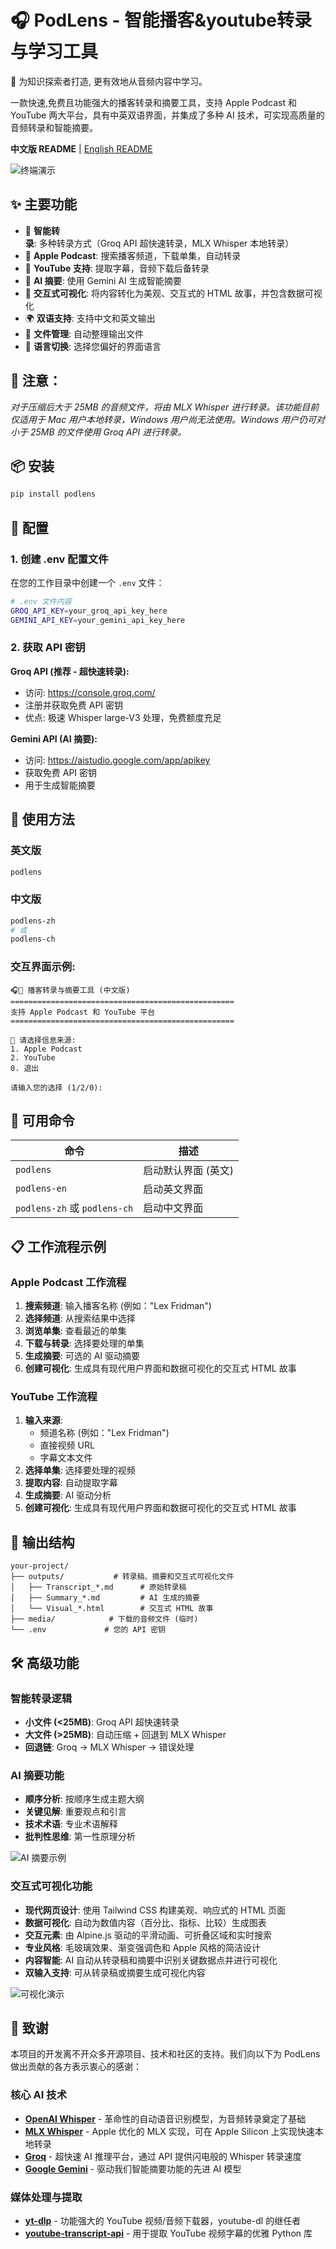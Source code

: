 # 🎧 PodLens - 智能播客&youtube转录与学习工具

🧠 为知识探索者打造, 更有效地从音频内容中学习。

一款快速,免费且功能强大的播客转录和摘要工具，支持 Apple Podcast 和 YouTube 两大平台，具有中英双语界面，并集成了多种 AI 技术，可实现高质量的音频转录和智能摘要。

**中文版 README** | [English README](README.md)

![终端演示](demo/terminal_ch.gif)


## ✨ 主要功能

- 🎯 **智能转录**: 多种转录方式（Groq API 超快速转录，MLX Whisper 本地转录）
- 🍎 **Apple Podcast**: 搜索播客频道，下载单集，自动转录
- 🎥 **YouTube 支持**: 提取字幕，音频下载后备转录
- 🤖 **AI 摘要**: 使用 Gemini AI 生成智能摘要
- 🎨 **交互式可视化**: 将内容转化为美观、交互式的 HTML 故事，并包含数据可视化
- 🌍 **双语支持**: 支持中文和英文输出
- 📁 **文件管理**: 自动整理输出文件
- 🔄 **语言切换**: 选择您偏好的界面语言

## 📝 注意：

*对于压缩后大于 25MB 的音频文件，将由 MLX Whisper 进行转录。该功能目前仅适用于 Mac 用户本地转录，Windows 用户尚无法使用。Windows 用户仍可对小于 25MB 的文件使用 Groq API 进行转录。*

## 📦 安装

```bash
pip install podlens
````

## 🔧 配置

### 1\. 创建 .env 配置文件

在您的工作目录中创建一个 `.env` 文件：

```bash
# .env 文件内容
GROQ_API_KEY=your_groq_api_key_here
GEMINI_API_KEY=your_gemini_api_key_here
```

### 2\. 获取 API 密钥

**Groq API (推荐 - 超快速转录):**

  - 访问: https://console.groq.com/
  - 注册并获取免费 API 密钥
  - 优点: 极速 Whisper large-V3 处理，免费额度充足

**Gemini API (AI 摘要):**

  - 访问: https://aistudio.google.com/app/apikey
  - 获取免费 API 密钥
  - 用于生成智能摘要

## 🚀 使用方法

### 英文版

```bash
podlens
```

### 中文版

```bash
podlens-zh
# 或
podlens-ch
```

### 交互界面示例:

```
🎧🎥 播客转录与摘要工具 (中文版)
==================================================
支持 Apple Podcast 和 YouTube 平台
==================================================

📡 请选择信息来源:
1. Apple Podcast
2. YouTube
0. 退出

请输入您的选择 (1/2/0):
```

## 🎯 可用命令

| 命令 | 描述 |
|---------|-------------|
| `podlens` | 启动默认界面 (英文) |
| `podlens-en` | 启动英文界面 |
| `podlens-zh` 或 `podlens-ch` | 启动中文界面 |

## 📋 工作流程示例

### Apple Podcast 工作流程

1.  **搜索频道**: 输入播客名称 (例如："Lex Fridman")
2.  **选择频道**: 从搜索结果中选择
3.  **浏览单集**: 查看最近的单集
4.  **下载与转录**: 选择要处理的单集
5.  **生成摘要**: 可选的 AI 驱动摘要
6.  **创建可视化**: 生成具有现代用户界面和数据可视化的交互式 HTML 故事

### YouTube 工作流程

1.  **输入来源**:
      - 频道名称 (例如："Lex Fridman")
      - 直接视频 URL
      - 字幕文本文件
2.  **选择单集**: 选择要处理的视频
3.  **提取内容**: 自动提取字幕
4.  **生成摘要**: AI 驱动分析
5.  **创建可视化**: 生成具有现代用户界面和数据可视化的交互式 HTML 故事

## 📁 输出结构

```
your-project/
├── outputs/           # 转录稿、摘要和交互式可视化文件
│   ├── Transcript_*.md      # 原始转录稿
│   ├── Summary_*.md         # AI 生成的摘要
│   └── Visual_*.html        # 交互式 HTML 故事
├── media/            # 下载的音频文件 (临时)
└── .env             # 您的 API 密钥
```

## 🛠️ 高级功能

### 智能转录逻辑

  - **小文件 (\<25MB)**: Groq API 超快速转录
  - **大文件 (\>25MB)**: 自动压缩 + 回退到 MLX Whisper
  - **回退链**: Groq → MLX Whisper → 错误处理

### AI 摘要功能

  - **顺序分析**: 按顺序生成主题大纲
  - **关键见解**: 重要观点和引言
  - **技术术语**: 专业术语解释
  - **批判性思维**: 第一性原理分析

![AI 摘要示例](demo/summary_ch.png)


### 交互式可视化功能

  - **现代网页设计**: 使用 Tailwind CSS 构建美观、响应式的 HTML 页面
  - **数据可视化**: 自动为数值内容（百分比、指标、比较）生成图表
  - **交互元素**: 由 Alpine.js 驱动的平滑动画、可折叠区域和实时搜索
  - **专业风格**: 毛玻璃效果、渐变强调色和 Apple 风格的简洁设计
  - **内容智能**: AI 自动从转录稿和摘要中识别关键数据点并进行可视化
  - **双输入支持**: 可从转录稿或摘要生成可视化内容


![可视化演示](demo/visual_demo_ch.png)


## 🙏 致谢

本项目的开发离不开众多开源项目、技术和社区的支持。我们向以下为 PodLens 做出贡献的各方表示衷心的感谢：

### 核心 AI 技术

  - **[OpenAI Whisper](https://github.com/openai/whisper)** - 革命性的自动语音识别模型，为音频转录奠定了基础
  - **[MLX Whisper](https://github.com/ml-explore/mlx-examples/tree/main/whisper)** - Apple 优化的 MLX 实现，可在 Apple Silicon 上实现快速本地转录
  - **[Groq](https://groq.com/)** - 超快速 AI 推理平台，通过 API 提供闪电般的 Whisper 转录速度
  - **[Google Gemini](https://ai.google.dev/)** - 驱动我们智能摘要功能的先进 AI 模型

### 媒体处理与提取

  - **[yt-dlp](https://github.com/yt-dlp/yt-dlp)** - 功能强大的 YouTube 视频/音频下载器，youtube-dl 的继任者
  - **[youtube-transcript-api](https://github.com/jdepoix/youtube-transcript-api)** - 用于提取 YouTube 视频字幕的优雅 Python 库

